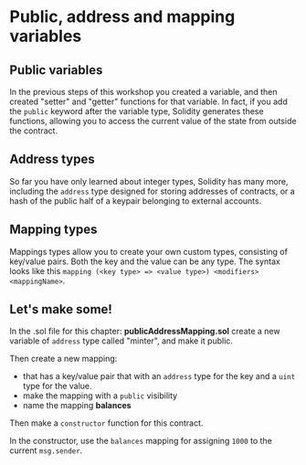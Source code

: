 # Public, address and mapping variables

## Public variables

In the previous steps of this workshop you created a variable, and then created "setter" and "getter" functions for that variable. In fact, if you add the `public` keyword after the variable type, Solidity generates these functions, allowing you to access the current value of the state from outside the contract.

## Address types

So far you have only learned about integer types, Solidity has many more, including the `address` type designed for storing addresses of contracts, or a hash of the public half of a keypair belonging to external accounts.

## Mapping types

Mappings types allow you to create your own custom types, consisting of key/value pairs. Both the key and the value can be any type. The syntax looks like this `mapping (<key type> => <value type>) <modifiers> <mappingName>`.

## Let's make some!

In the .sol file for this chapter: **publicAddressMapping.sol** create a new variable of `address` type called "minter", and make it public.

Then create a new mapping:
-  that has a key/value pair that with an `address` type for the key and a `uint` type for the value. 
- make the mapping with a `public` visibility
- name the mapping **balances**

Then make a `constructor` function for this contract. 

In the constructor, use the `balances` mapping for assigning `1000` to the current `msg.sender`.
